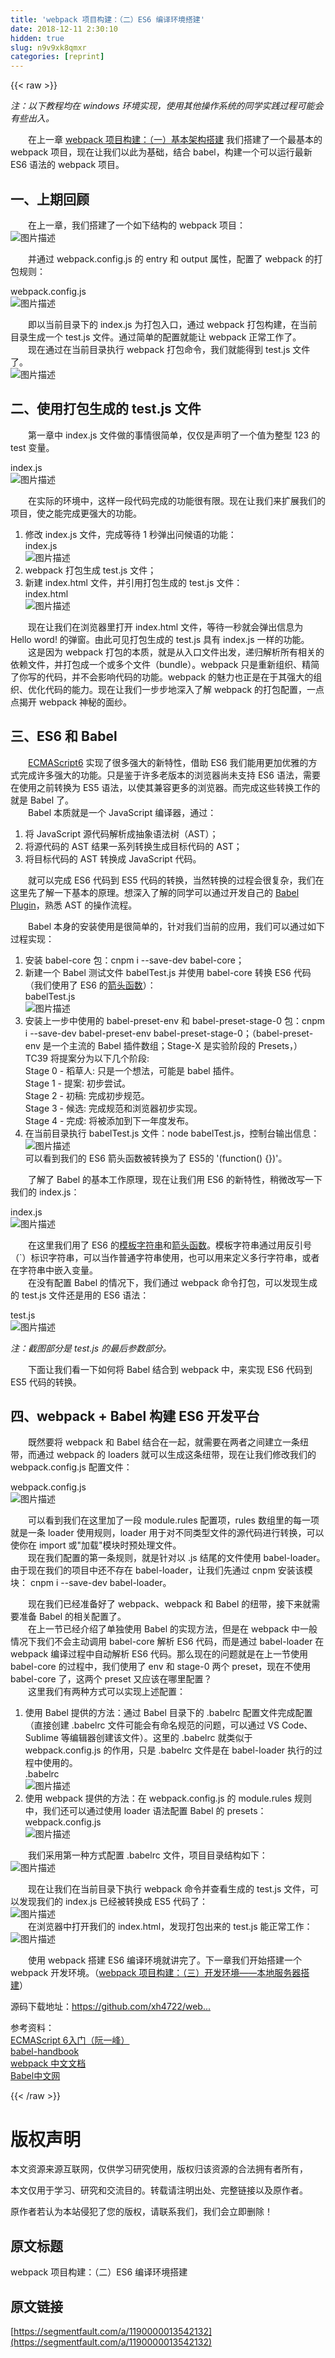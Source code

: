 ```yaml
---
title: 'webpack 项目构建：（二）ES6 编译环境搭建' 
date: 2018-12-11 2:30:10
hidden: true
slug: n9v9xk8qmxr
categories: [reprint]
---
```


{{< raw >}}

                    
<p><em>注：以下教程均在 windows 环境实现，使用其他操作系统的同学实践过程可能会有些出入。</em></p>
<p>  在上一章 <a href="https://segmentfault.com/a/1190000013512471">webpack 项目构建：（一）基本架构搭建</a> 我们搭建了一个最基本的 webpack 项目，现在让我们以此为基础，结合 babel，构建一个可以运行最新 ES6 语法的 webpack 项目。</p>
<h2 id="articleHeader0">一、上期回顾</h2>
<p>  在上一章，我们搭建了一个如下结构的 webpack 项目：<br><span class="img-wrap"><img data-src="/img/bV4XuH?w=559&amp;h=130" src="https://static.alili.tech/img/bV4XuH?w=559&amp;h=130" alt="图片描述" title="图片描述" style="cursor: pointer; display: inline;"></span></p>
<p>  并通过 webpack.config.js 的 entry 和 output 属性，配置了 webpack 的打包规则：</p>
<p>webpack.config.js<br><span class="img-wrap"><img data-src="/img/bV4Xvs?w=932&amp;h=170" src="https://static.alili.tech/img/bV4Xvs?w=932&amp;h=170" alt="图片描述" title="图片描述" style="cursor: pointer; display: inline;"></span></p>
<p>  即以当前目录下的 index.js 为打包入口，通过 webpack 打包构建，在当前目录生成一个 test.js 文件。通过简单的配置就能让 webpack 正常工作了。<br>  现在通过在当前目录执行 webpack 打包命令，我们就能得到 test.js 文件了。<br><span class="img-wrap"><img data-src="/img/bV4Xwq?w=485&amp;h=149" src="https://static.alili.tech/img/bV4Xwq?w=485&amp;h=149" alt="图片描述" title="图片描述" style="cursor: pointer; display: inline;"></span></p>
<h2 id="articleHeader1">二、使用打包生成的 test.js 文件</h2>
<p>  第一章中 index.js 文件做的事情很简单，仅仅是声明了一个值为整型 123 的 test 变量。</p>
<p>index.js<br><span class="img-wrap"><img data-src="/img/bV4Xx6?w=667&amp;h=58" src="https://static.alili.tech/img/bV4Xx6?w=667&amp;h=58" alt="图片描述" title="图片描述" style="cursor: pointer;"></span></p>
<p>  在实际的环境中，这样一段代码完成的功能很有限。现在让我们来扩展我们的项目，使之能完成更强大的功能。</p>
<ol>
<li>修改 index.js 文件，完成等待 1 秒弹出问候语的功能：<br> index.js<br><span class="img-wrap"><img data-src="/img/bV4XEM?w=922&amp;h=143" src="https://static.alili.tech/img/bV4XEM?w=922&amp;h=143" alt="图片描述" title="图片描述" style="cursor: pointer;"></span>
</li>
<li>webpack 打包生成 test.js 文件；</li>
<li>新建 index.html 文件，并引用打包生成的 test.js 文件：<br> index.html<br><span class="img-wrap"><img data-src="/img/bV4XFd?w=926&amp;h=252" src="https://static.alili.tech/img/bV4XFd?w=926&amp;h=252" alt="图片描述" title="图片描述" style="cursor: pointer; display: inline;"></span>
</li>
</ol>
<p>  现在让我们在浏览器里打开 index.html 文件，等待一秒就会弹出信息为 Hello word! 的弹窗。由此可见打包生成的 test.js 具有 index.js 一样的功能。<br>  这是因为 webpack 打包的本质，就是从入口文件出发，递归解析所有相关的依赖文件，并打包成一个或多个文件（bundle）。webpack 只是重新组织、精简了你写的代码，并不会影响代码的功能。webpack 的魅力也正是在于其强大的组织、优化代码的能力。现在让我们一步步地深入了解 webpack 的打包配置，一点点揭开 webpack 神秘的面纱。</p>
<h2 id="articleHeader2">三、ES6 和 Babel</h2>
<p>  <a href="http://es6.ruanyifeng.com/#README" rel="nofollow noreferrer" target="_blank">ECMAScript6</a> 实现了很多强大的新特性，借助 ES6 我们能用更加优雅的方式完成许多强大的功能。只是鉴于许多老版本的浏览器尚未支持 ES6 语法，需要在使用之前转换为 ES5 语法，以使其兼容更多的浏览器。而完成这些转换工作的就是 Babel 了。<br>  Babel 本质就是一个 JavaScript 编译器，通过：</p>
<ol>
<li>将 JavaScript 源代码解析成抽象语法树（AST）；</li>
<li>将源代码的 AST 结果一系列转换生成目标代码的 AST；</li>
<li>将目标代码的 AST 转换成 JavaScript 代码。</li>
</ol>
<p>  就可以完成 ES6 代码到 ES5 代码的转换，当然转换的过程会很复杂，我们在这里先了解一下基本的原理。想深入了解的同学可以通过开发自己的 <a href="https://github.com/jamiebuilds/babel-handbook/blob/master/translations/zh-Hans/plugin-handbook.md" rel="nofollow noreferrer" target="_blank">Babel Plugin</a>，熟悉 AST 的操作流程。</p>
<p>  Babel 本身的安装使用是很简单的，针对我们当前的应用，我们可以通过如下过程实现：</p>
<ol>
<li>安装 babel-core 包：cnpm i --save-dev babel-core；</li>
<li>新建一个 Babel 测试文件 babelTest.js 并使用 babel-core 转换 ES6 代码（我们使用了 ES6 的<a href="http://es6.ruanyifeng.com/#docs/function#%E7%AE%AD%E5%A4%B4%E5%87%BD%E6%95%B0" rel="nofollow noreferrer" target="_blank">箭头函数</a>）：<br>babelTest.js<br><span class="img-wrap"><img data-src="/img/bV4YL6?w=997&amp;h=210" src="https://static.alili.tech/img/bV4YL6?w=997&amp;h=210" alt="图片描述" title="图片描述" style="cursor: pointer; display: inline;"></span>
</li>
<li>安装上一步中使用的 babel-preset-env 和 babel-preset-stage-0 包：cnpm i --save-dev babel-preset-env babel-preset-stage-0；（babel-preset-env 是一个主流的 Babel 插件数组；Stage-X 是实验阶段的 Presets，）<br>TC39 将提案分为以下几个阶段:<br>Stage 0 - 稻草人: 只是一个想法，可能是 babel 插件。<br>Stage 1 - 提案: 初步尝试。<br>Stage 2 - 初稿: 完成初步规范。<br>Stage 3 - 候选: 完成规范和浏览器初步实现。<br>Stage 4 - 完成: 将被添加到下一年度发布。</li>
<li>在当前目录执行 babelTest.js 文件：node babelTest.js，控制台输出信息：<br><span class="img-wrap"><img data-src="/img/bV4YP9?w=657&amp;h=84" src="https://static.alili.tech/img/bV4YP9?w=657&amp;h=84" alt="图片描述" title="图片描述" style="cursor: pointer;"></span><br>可以看到我们的 ES6 箭头函数被转换为了 ES5的 '(function() {})'。</li>
</ol>
<p>  了解了 Babel 的基本工作原理，现在让我们用 ES6 的新特性，稍微改写一下我们的 index.js：</p>
<p>index.js<br><span class="img-wrap"><img data-src="/img/bV4YSg?w=808&amp;h=162" src="https://static.alili.tech/img/bV4YSg?w=808&amp;h=162" alt="图片描述" title="图片描述" style="cursor: pointer; display: inline;"></span></p>
<p>  在这里我们用了 ES6 的<a href="http://es6.ruanyifeng.com/#docs/string#%E6%A8%A1%E6%9D%BF%E5%AD%97%E7%AC%A6%E4%B8%B2" rel="nofollow noreferrer" target="_blank">模板字符串</a>和<a href="http://es6.ruanyifeng.com/#docs/function#%E7%AE%AD%E5%A4%B4%E5%87%BD%E6%95%B0" rel="nofollow noreferrer" target="_blank">箭头函数</a>。模板字符串通过用反引号（`）标识字符串，可以当作普通字符串使用，也可以用来定义多行字符串，或者在字符串中嵌入变量。<br>  在没有配置 Babel 的情况下，我们通过 webpack 命令打包，可以发现生成的 test.js 文件还是用的 ES6 语法：</p>
<p>test.js<br><span class="img-wrap"><img data-src="/img/bV4Y1b?w=955&amp;h=342" src="https://static.alili.tech/img/bV4Y1b?w=955&amp;h=342" alt="图片描述" title="图片描述" style="cursor: pointer; display: inline;"></span></p>
<p><em>注：截图部分是 test.js 的最后参数部分。</em></p>
<p>  下面让我们看一下如何将 Babel 结合到 webpack 中，来实现 ES6 代码到 ES5 代码的转换。</p>
<h2 id="articleHeader3">四、webpack + Babel 构建 ES6 开发平台</h2>
<p>  既然要将 webpack 和 Babel 结合在一起，就需要在两者之间建立一条纽带，而通过 webpack 的 loaders 就可以生成这条纽带，现在让我们修改我们的 webpack.config.js 配置文件：</p>
<p>webpack.config.js<br><span class="img-wrap"><img data-src="/img/bV4YxK?w=951&amp;h=425" src="https://static.alili.tech/img/bV4YxK?w=951&amp;h=425" alt="图片描述" title="图片描述" style="cursor: pointer; display: inline;"></span></p>
<p>  可以看到我们在这里加了一段 module.rules 配置项，rules 数组里的每一项就是一条 loader 使用规则，loader 用于对不同类型文件的源代码进行转换，可以使你在 import 或"加载"模块时预处理文件。<br>  现在我们配置的第一条规则，就是针对以 .js 结尾的文件使用 babel-loader。由于现在我们的项目中还不存在 babel-loader，让我们先通过 cnpm 安装该模块： cnpm i --save-dev babel-loader。</p>
<p>  现在我们已经准备好了 webpack、webpack 和 Babel 的纽带，接下来就需要准备 Babel 的相关配置了。<br>  在上一节已经介绍了单独使用 Babel 的实现方法，但是在 webpack 中一般情况下我们不会主动调用 babel-core 解析 ES6 代码，而是通过 babel-loader 在 webpack 编译过程中自动解析 ES6 代码。那么现在的问题就是在上一节使用 babel-core 的过程中，我们使用了 env 和 stage-0 两个 preset，现在不使用 babel-core 了，这两个 preset 又应该在哪里配置？<br>  这里我们有两种方式可以实现上述配置：</p>
<ol>
<li>使用 Babel 提供的方法：通过 Babel 目录下的 .babelrc 配置文件完成配置（直接创建 .babelrc 文件可能会有命名规范的问题，可以通过 VS Code、Sublime 等编辑器创建该文件）。这里的 .babelrc 就类似于 webpack.config.js 的作用，只是 .babelrc 文件是在 babel-loader 执行的过程中使用的。<br>.babelrc<br><span class="img-wrap"><img data-src="/img/bV4YWo?w=879&amp;h=164" src="https://static.alili.tech/img/bV4YWo?w=879&amp;h=164" alt="图片描述" title="图片描述" style="cursor: pointer; display: inline;"></span>
</li>
<li>使用 webpack 提供的方法：在 webpack.config.js 的 module.rules 规则中，我们还可以通过使用 loader 语法配置 Babel 的 presets：<br>webpack.config.js<br><span class="img-wrap"><img data-src="/img/bV4YYc?w=1118&amp;h=617" src="https://static.alili.tech/img/bV4YYc?w=1118&amp;h=617" alt="图片描述" title="图片描述" style="cursor: pointer; display: inline;"></span>
</li>
</ol>
<p>  我们采用第一种方式配置 .babelrc 文件，项目目录结构如下：<br><span class="img-wrap"><img data-src="/img/bV4Y0e?w=732&amp;h=192" src="https://static.alili.tech/img/bV4Y0e?w=732&amp;h=192" alt="图片描述" title="图片描述" style="cursor: pointer; display: inline;"></span></p>
<p>  现在让我们在当前目录下执行 webpack 命令并查看生成的 test.js 文件，可以发现我们的 index.js 已经被转换成 ES5 代码了：<br><span class="img-wrap"><img data-src="/img/bV4Y1E?w=967&amp;h=411" src="https://static.alili.tech/img/bV4Y1E?w=967&amp;h=411" alt="图片描述" title="图片描述" style="cursor: pointer; display: inline;"></span><br>  在浏览器中打开我们的 index.html，发现打包出来的 test.js 能正常工作：<br><span class="img-wrap"><img data-src="/img/bV4Y4V?w=1796&amp;h=338" src="https://static.alili.tech/img/bV4Y4V?w=1796&amp;h=338" alt="图片描述" title="图片描述" style="cursor: pointer;"></span></p>
<p>  使用 webpack 搭建 ES6 编译环境就讲完了。下一章我们开始搭建一个 webpack 开发环境。（<a href="https://segmentfault.com/a/1190000013586090">webpack 项目构建：（三）开发环境——本地服务器搭建</a>）</p>
<p>源码下载地址：<a href="https://github.com/xh4722/webpackDemo" rel="nofollow noreferrer" target="_blank"></a><a href="https://github.com/xh4722/webpackDemo" rel="nofollow noreferrer" target="_blank">https://github.com/xh4722/web...</a></p>
<p>参考资料：<br><a href="http://es6.ruanyifeng.com/" rel="nofollow noreferrer" target="_blank">ECMAScript 6入门（阮一峰）</a><br><a href="https://github.com/jamiebuilds/babel-handbook/blob/master/translations/zh-Hans/plugin-handbook.md" rel="nofollow noreferrer" target="_blank">babel-handbook</a><br><a href="https://doc.webpack-china.org/concepts/" rel="nofollow noreferrer" target="_blank">webpack 中文文档</a><br><a href="https://babeljs.cn/docs/setup/" rel="nofollow noreferrer" target="_blank">Babel中文网</a></p>

                
{{< /raw >}}

# 版权声明
本文资源来源互联网，仅供学习研究使用，版权归该资源的合法拥有者所有，

本文仅用于学习、研究和交流目的。转载请注明出处、完整链接以及原作者。

原作者若认为本站侵犯了您的版权，请联系我们，我们会立即删除！

## 原文标题
webpack 项目构建：（二）ES6 编译环境搭建

## 原文链接
[https://segmentfault.com/a/1190000013542132](https://segmentfault.com/a/1190000013542132)

